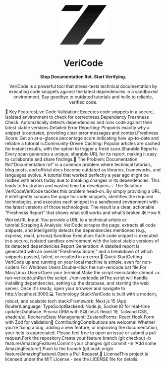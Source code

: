 <div align="center"><img src="public/logo.svg" alt="VeriCode Logo" width="150"/><h1>VeriCode</h1><p><strong>Stop Documentation Rot. Start Verifying.</strong></p><p>VeriCode is a powerful tool that stress-tests technical documentation by executing code snippets against the latest dependencies in a sandboxed environment. Say goodbye to outdated tutorials and hello to reliable, verified code.</p></div>🌟 Key FeaturesLive Code Validation: Executes code snippets in a secure, isolated environment to check for correctness.Dependency Freshness Check: Automatically detects dependencies and runs code against their latest stable versions.Detailed Error Reporting: Pinpoints exactly why a snippet is outdated, providing clear error messages and context.Freshness Score: Get an at-a-glance percentage score indicating how up-to-date and reliable a tutorial is.Community-Driven Caching: Popular articles are cached for instant results, with the option to trigger a fresh scan.Sharable Reports: Every scan generates a unique, sharable URL for its report, making it easy to collaborate and share findings.🤔 The Problem: Documentation Rot"Documentation rot" is a common problem where technical tutorials, blog posts, and official docs become outdated as libraries, frameworks, and languages evolve. A tutorial that worked perfectly a year ago might be riddled with errors today due to breaking changes in its dependencies. This leads to frustration and wasted time for developers.💡 The Solution: VeriCodeVeriCode tackles this problem head-on. By simply providing a URL, it intelligently scrapes the page for code snippets, identifies the required technologies, and executes each snippet in a sandboxed environment with the latest versions of those technologies. The result is a clear, actionable "Freshness Report" that shows what still works and what's broken.🛠️ How It WorksURL Input: You provide a URL to a technical article or tutorial.Scraping & Analysis: VeriCode scrapes the page, extracts all code snippets, and intelligently detects the dependencies mentioned (e.g., express, react, prisma).Sandbox Execution: Each code snippet is executed in a secure, isolated sandbox environment with the latest stable versions of its detected dependencies.Report Generation: A detailed report is generated with an overall "Freshness Score," and a breakdown of which snippets passed, failed, or resulted in an error.🚀 Quick StartGetting VeriCode up and running on your local machine is simple, even for non-coders.For Windows Users:Double-click the run-vericode.bat file.For Mac/Linux Users:Open your terminal.Make the script executable: chmod +x run-vericode.shRun the script: ./run-vericode.shThe script will handle installing dependencies, setting up the database, and starting the web server. Once it's ready, open your browser and navigate to http://localhost:3000.💻 Technology StackVeriCode is built with a modern, robust, and scalable tech stack:Framework: Next.js 15 (App Router)Language: TypeScriptBackend: Node.js, Socket.IO for real-time updatesDatabase: Prisma ORM with SQLiteUI: React 19, Tailwind CSS, shadcn/ui, RechartsState Management: ZustandForms: React Hook Form with Zod for validation🤝 ContributingContributions are welcome! Whether you're fixing a bug, adding a new feature, or improving the documentation, your help is appreciated. Please feel free to open an issue or submit a pull request.Fork the repository.Create your feature branch (git checkout -b feature/AmazingFeature).Commit your changes (git commit -m 'Add some AmazingFeature').Push to the branch (git push origin feature/AmazingFeature).Open a Pull Request.📄 LicenseThis project is licensed under the MIT License - see the LICENSE file for details.
